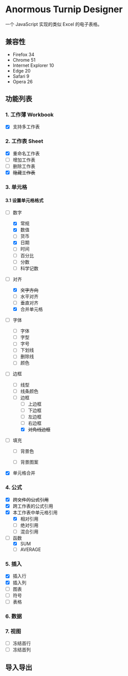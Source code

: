 # Anormous Turnip Designer

一个 JavaScript 实现的类似 Excel 的电子表格。

## 兼容性

* Firefox 34
* Chrome 51
* Internet Explorer 10
* Edge 20
* Safari 9
* Opera 26

## 功能列表

### 1. 工作薄 Workbook
* [x] 支持多工作表

### 2. 工作表 Sheet
* [x] 重命名工作表
* [ ] 增加工作表
* [ ] 删除工作表
* [x] ~~隐藏工作表~~

### 3. 单元格

#### 3.1 设置单元格格式
* [ ] 数字
    + [x] 常规
    + [x] 数值
    + [ ] 货币
    + [x] 日期
    + [ ] 时间
    + [ ] 百分比
    + [ ] 分数
    + [ ] 科学记数
* [ ] 对齐
    + [x] ~~文字方向~~
    + [ ] 水平对齐
    + [ ] 垂直对齐
    + [x] 合并单元格
* [ ] 字体
    + [ ] 字体
    + [ ] 字型
    + [ ] 字号
    + [ ] 下划线
    + [ ] 删除线
    + [ ] 颜色
* [ ] 边框
    + [ ] 线型
    + [ ] 线条颜色
    + [ ] 边框
        + [ ] 上边框
        + [ ] 下边框
        + [ ] 左边框
        + [ ] 右边框
        + [x] ~~对角线边框~~
* [ ] 填充
    + [ ] 背景色
    + [ ] 背景图案


* [x] 单元格合并


### 4. 公式
* [x] ~~跨文件的公式引用~~
* [x] 跨工作表的公式引用
* [x] 本工作表中单元格引用
    + [x] 相对引用
    + [ ] 绝对引用
    + [ ] 混合引用
* [ ] 函数
    + [x] SUM
    + [ ] AVERAGE

### 5. 插入
* [x] 插入行
* [x] 插入列
* [ ] 图表
* [ ] 符号
* [ ] 表格

### 6. 数据

### 7. 视图
* [ ] 冻结首行
* [ ] 冻结首列

## 导入导出
